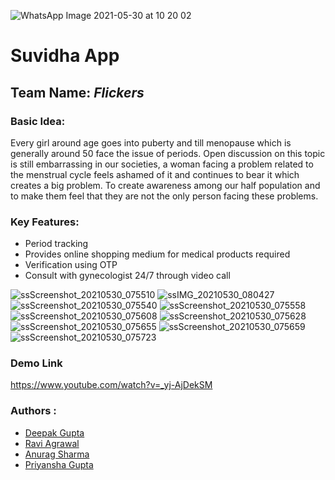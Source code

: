 ![WhatsApp Image 2021-05-30 at 10 20 02](https://user-images.githubusercontent.com/58394348/120092682-86431180-c132-11eb-99b1-ca245ff09931.jpeg)

# Suvidha App
## Team Name: ***Flickers***


### Basic Idea:
Every girl around age goes into puberty and till menopause which is generally around 50 face the issue of periods.
Open discussion on this topic is still embarrassing in our societies, a woman facing a problem related to the menstrual cycle feels ashamed of it and continues to bear it which creates a big problem. To create awareness among our half population and to make them feel that they are not the only person facing these problems.

### Key Features: 

- Period tracking
- Provides online shopping medium for medical products required 
- Verification using OTP
- Consult with gynecologist 24/7 through video call

![ssScreenshot_20210530_075510](https://user-images.githubusercontent.com/58394348/120091271-2f840a80-c127-11eb-8bb2-7d0046821eff.jpg)
![ssIMG_20210530_080427](https://user-images.githubusercontent.com/58394348/120091175-4b3ae100-c126-11eb-81a6-e218972c6cc2.jpg)
![ssScreenshot_20210530_075540](https://user-images.githubusercontent.com/58394348/120091274-3448be80-c127-11eb-8c8d-a9f596495785.jpg)
![ssScreenshot_20210530_075558](https://user-images.githubusercontent.com/58394348/120091279-3874dc00-c127-11eb-880b-15d89bdd7690.jpg)
![ssScreenshot_20210530_075608](https://user-images.githubusercontent.com/58394348/120091282-3ca0f980-c127-11eb-81da-e4adba7e8f53.jpg)
![ssScreenshot_20210530_075628](https://user-images.githubusercontent.com/58394348/120091284-40348080-c127-11eb-8f14-f6ea3d671f53.jpg)
![ssScreenshot_20210530_075655](https://user-images.githubusercontent.com/58394348/120091287-44609e00-c127-11eb-8acc-83646ccfebf6.jpg)
![ssScreenshot_20210530_075659](https://user-images.githubusercontent.com/58394348/120091290-50e4f680-c127-11eb-8f05-5cf64f059c36.jpg)
![ssScreenshot_20210530_075723](https://user-images.githubusercontent.com/58394348/120091296-5d694f00-c127-11eb-93fd-b6f890409183.jpg)

### Demo Link
https://www.youtube.com/watch?v=_yj-AjDekSM
### Authors :
- [Deepak Gupta](https://github.com/deepakgupta124)
- [Ravi Agrawal](https://github.com/rox999)
- [Anurag Sharma](https://github.com/AnuragS13)
- [Priyansha Gupta](https://github.com/partofheartpri10)

